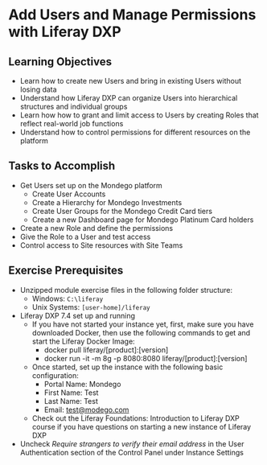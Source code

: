 # Add Users and Manage Permissions with Liferay DXP

## Learning Objectives

* Learn how to create new Users and bring in existing Users without losing data
* Understand how Liferay DXP can organize Users into hierarchical structures and individual groups
* Learn how how to grant and limit access to Users by creating Roles that reflect real-world job functions 
* Understand how to control permissions for different resources on the platform

## Tasks to Accomplish
* Get Users set up on the Mondego platform
    * Create User Accounts
    * Create a Hierarchy for Mondego Investments
    * Create User Groups for the Mondego Credit Card tiers
    * Create a new Dashboard page for Mondego Platinum Card holders
* Create a new Role and define the permissions
* Give the Role to a User and test access
* Control access to Site resources with Site Teams

## Exercise Prerequisites

* Unzipped module exercise files in the following folder structure:
	- Windows: `C:\liferay`
	- Unix Systems: `[user-home]/liferay`
* Liferay DXP 7.4 set up and running
    - If you have not started your instance yet, first, make sure you have downloaded Docker, then use the following commands to get and start the Liferay Docker Image: 
        * docker pull liferay/[product]:[version]
        * docker run -it -m 8g -p 8080:8080 liferay/[product]:[version]
    - Once started, set up the instance with the following basic configuration:
        * Portal Name: Mondego
        * First Name: Test
        * Last Name: Test
        * Email: test@modego.com
    - Check out the Liferay Foundations: Introduction to Liferay DXP course if you have questions on starting a new instance of Liferay DXP
* Uncheck _Require strangers to verify their email address_ in the User Authentication section of the Control Panel under Instance Settings
